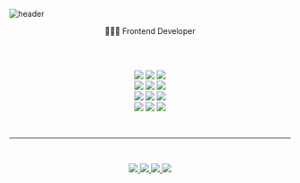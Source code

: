![header](<https://capsule-render.vercel.app/api?type=waving&color=auto&height=300&section=header&text=kimnamsun();&fontSize=90>)
<br>

<p align='center'>
👩🏻‍💻 Frontend Developer
</p>
<br>
<p align='center'>
    
 <br>
  <img src="https://img.shields.io/badge/-JavaScript(ES6%2B)-EFD81D"/> <img src="https://img.shields.io/badge/-TypeScript-3074C0"/> <img src="https://img.shields.io/badge/-React-3CAEA3"/> <br> 
    <img src="https://img.shields.io/badge/-HTML/CSS-E44D26"/> <img src="https://img.shields.io/badge/-SASS-ff69b4" /> <img src="https://img.shields.io/badge/-Styled Component-D76EC1" /> <br>
    <img src="https://img.shields.io/badge/-JAVA-red" /> <img src="https://img.shields.io/badge/-Spring-yellowgreen" /> <img src="https://img.shields.io/badge/-Ruby on Rails-AB1201" /> 
    <br>
     <img src="https://img.shields.io/badge/-Oracle-327da8"/> <img src="https://img.shields.io/badge/-MySql-006F8C"/> 
    <img src="https://img.shields.io/badge/-Git-black"/>
</p>
<br>
<hr>
<br>
<p align='center'>
  <a href="http://kimnamsun.github.io/">
    <img src="https://img.shields.io/badge/Blog-181717?style=flat-square&logo=GitHub&logoColor=white"/>
  </a>
     <a href="https://www.linkedin.com/in/kimnamsun-740464214">
    <img src="https://img.shields.io/badge/LinkedIn-0A66C2?style=flat-square&logo=LinkedIn&logoColor=white"/>
  </a>
   <a href="https://nine-lock-473.notion.site/FrontEnd-Developer-2939767d9bc94e60a968f4108d52aa49">
    <img src="https://img.shields.io/badge/Resume-6E519D?style=flat-square&logo=Notion&logoColor=white"/>
  </a>
     <a href="mailto:kimnsunnie@gmail.com">
    <img src="https://img.shields.io/badge/Email-EA4335?style=flat-square&logo=Gmail&logoColor=white"/>
  </a>
</p>
